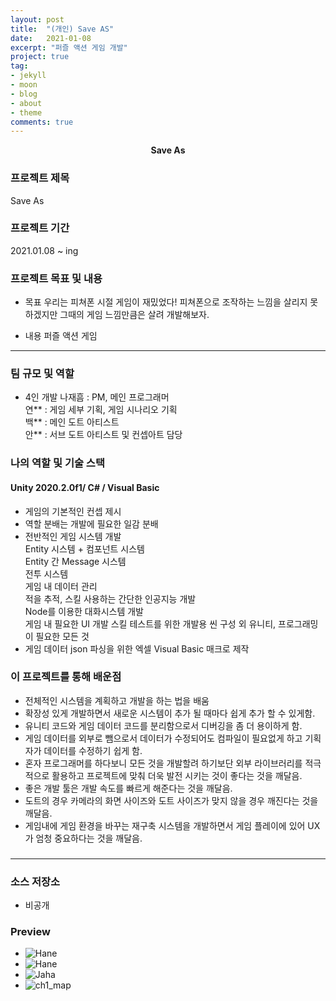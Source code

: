 ```yaml
---
layout: post
title:  "(개인) Save AS"
date:   2021-01-08
excerpt: "퍼즐 액션 게임 개발"
project: true
tag:
- jekyll 
- moon
- blog
- about
- theme
comments: true
---
```

<center><b>Save As</b></center>
     
### 프로젝트 제목
Save As

### 프로젝트 기간
2021.01.08 ~ ing

### 프로젝트 목표 및 내용
* 목표
	우리는 피쳐폰 시절 게임이 재밌었다! 피쳐폰으로 조작하는 느낌을 살리지 못하겠지만 그때의 게임 느낌만큼은 살려 개발해보자.

* 내용
	퍼즐 액션 게임		

---

### 팀 규모 및 역할
* 4인 개발
나재흠 : PM, 메인 프로그래머  
연** : 게임 세부 기획, 게임 시나리오 기획  
백** : 메인 도트 아티스트  
안** : 서브 도트 아티스트 및 컨셉아트 담당  

### 나의 역할 및 기술 스택
#### Unity 2020.2.0f1/ C# / Visual Basic  
* 게임의 기본적인 컨셉 제시  
* 역할 분배는 개발에 필요한 일감 분배  
* 전반적인 게임 시스템 개발  
	Entity 시스템 + 컴포넌트 시스템  
	Entity 간 Message 시스템  
	전투 시스템  
	게임 내 데이터 관리  
	적을 추적, 스킬 사용하는 간단한 인공지능 개발  
	Node를 이용한 대화시스템 개발  
	게임 내 필요한 UI 개발
	스킬 테스트를 위한 개발용 씬 구성
	외 유니티, 프로그래밍이 필요한 모든 것  
* 게임 데이터 json 파싱을 위한 엑셀 Visual Basic 매크로 제작  


### 이 프로젝트를 통해 배운점
*  전체적인 시스템을 계획하고 개발을 하는 법을 배움  
*  확장성 있게 개발하면서 새로운 시스템이 추가 될 때마다 쉽게 추가 할 수 있게함.  
*  유니티 코드와 게임 데이터 코드를 분리함으로서 디버깅을 좀 더 용이하게 함.  
*  게임 데이터를 외부로 뺌으로서 데이터가 수정되어도 컴파일이 필요없게 하고 기획자가 데이터를 수정하기 쉽게 함.  
*  혼자 프로그래머를 하다보니 모든 것을 개발할려 하기보단 외부 라이브러리를 적극적으로 활용하고 프로젝트에 맞춰 더욱 발전 시키는 것이 좋다는 것을 깨달음.  
*  좋은 개발 툴은 개발 속도를 빠르게 해준다는 것을 깨달음.
*  도트의 경우 카메라의 화면 사이즈와 도트 사이즈가 맞지 않을 경우 깨진다는 것을 깨달음.
*  게임내에 게임 환경을 바꾸는 재구축 시스템을 개발하면서 게임 플레이에 있어 UX가 엄청 중요하다는 것을 깨달음.

### 

---

### 소스 저장소
* 비공개

### Preview
* ![Hane](https://user-images.githubusercontent.com/18138559/179418119-a44d3a85-a9ce-4ef8-bc4d-241db3fb1081.png)
* ![Hane](https://user-images.githubusercontent.com/18138559/179418135-d192ecf3-0635-465a-a0a8-c069b6470860.gif)
* ![Jaha](https://user-images.githubusercontent.com/18138559/179418149-9073044e-6b06-43d2-9018-fcde900bc591.gif)
* ![ch1_map](https://user-images.githubusercontent.com/18138559/179419204-fe58b8a9-d750-4c09-a1a8-ab56b46c9ea1.png)